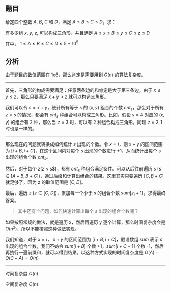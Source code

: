 ## 题目

给定四个整数 $A$, $B$, $C$ 和 $D$，满足 $A \le B \le C \le D$，求：

有多少组 $x$, $y$, $z$, 可以构成三角形，并且满足 $A \le x \le B \le y \le C \le z \le D$

其中， $1 \le A \le B \le C \le D \le 5*10^5$

## 分析

由于题目的数值范围在 1e6，那么肯定是需要用到 $O(n)$ 的算法复杂度。

---

首先，三角形的构成需要满足：任意两条边的和肯定是大于第三条边。由于 $x \le y \le z$，那么只要满足 $x + y > z$ 就可以构造三角形。

我们可以令 $s = x + y$，统计所有等于 $s$ 的 $(x,y)$ 组合的个数 $cnt_s$，那么对于所有 $z < s$ 的情况，都会有 $cnt_s$ 种组合可以构成三角形。比如，假设 $s=4$ 对应的 $(x,y)$ 的组合有 2 种，那么当 $z=3$ 时，可以有 2 种组合构成三角形，同理 $z=2,1$ 时也是一样的。

---
那么现在的问题就转换成如何统计 $s$ 出现的个数。令 $x=i$，则 $x+y$ 的区间范围为 $[i+B, i+C]$，在这个区间内对每个 $s$ 出现的个数进行 +1，从而统计出每个 $s$ 出现的组合个数 $cnt_s$。

然后，对于每个 $z ($z < s$)，都有 $cnt_s$ 种组合满足条件。可以从后往前遍历 $s$ ($s \in [A+B, B+C]$)，通过后缀和计算出组合的结果。这里其实只要遍历 $[C, B+C]$ 就足够了，因为 $z$ 的取值范围是 $[C,D]$。

最后，遍历 $z$ ($z \in [C,D]$)，累加每一个小于 s 的组合个数 $sum[z_i+1]$，求得最终答案。

> 其中还有个问题，如何快速计算出每个 $s$ 出现的组合个数呢？

如果按照常规的做法，就是遍历 x，然后再遍历 y 逐个计算，那么时间复杂度会是 $O(n^2)$，所以不能按照这种做法实现。

我们知道，对于 $x = i$， $x + y$ 的区间范围为 $[i+B, i+C]$，假设数组 $sum$ 表示 $s$ 出现的组合个数，我们不妨令 $sum[i+B]$ 个数 +1，$sum[i+C+1]$ 个数 -1，然后再执行一遍前缀和，就可以得到结果。以这种方式实现的时间复杂度是 $O(A) + O(C-A) = O(n)$

---

时间复杂度 $O(n)$

空间复杂度 $O(n)$
